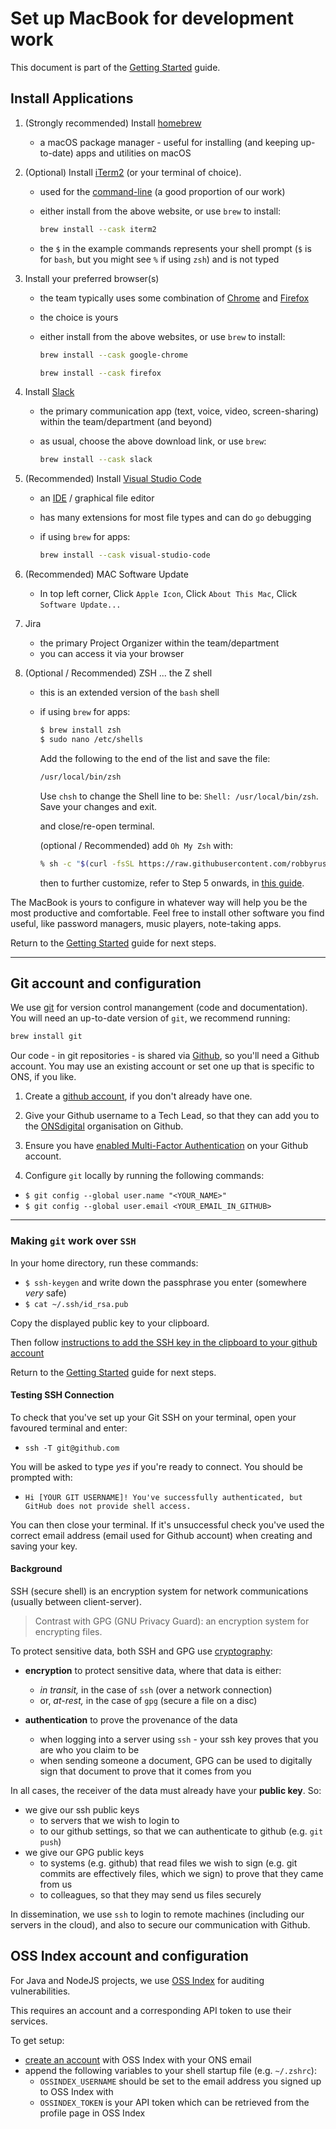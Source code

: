 # Set up MacBook for development work

This document is part of the [Getting Started](https://github.com/ONSdigital/dp/blob/main/guides/GETTING_STARTED.md) guide.

## Install Applications

1. (Strongly recommended) Install [homebrew](https://brew.sh/)

    - a macOS package manager - useful for installing (and keeping up-to-date) apps and utilities on macOS

2. (Optional) Install [iTerm2](https://www.iterm2.com/downloads.html) (or your terminal of choice).

    - used for the [command-line](https://en.wikipedia.org/wiki/Command-line_interface) (a good proportion of our work)

    - either install from the above website, or use `brew` to install:

      ```sh
      brew install --cask iterm2
      ```

    - the `$` in the example commands represents your shell prompt (`$` is for `bash`, but you might see `%` if using `zsh`) and is not typed

3. Install your preferred browser(s)

    - the team typically uses some combination of [Chrome](https://www.google.co.uk/chrome) and [Firefox](https://www.mozilla.org/en-GB/firefox)
    - the choice is yours
    - either install from the above websites, or use `brew` to install:

      ```sh
      brew install --cask google-chrome
      ```

      ```sh
      brew install --cask firefox
      ```

4. Install [Slack](https://slack.com/intl/en-gb/downloads/mac?geocode=en-gb)

    - the primary communication app (text, voice, video, screen-sharing) within the team/department (and beyond)
    - as usual, choose the above download link, or use `brew`:

      ```sh
      brew install --cask slack
      ```

5. (Recommended) Install [Visual Studio Code](https://code.visualstudio.com/docs/setup/mac)

    - an [IDE](https://en.wikipedia.org/wiki/Integrated_development_environment) / graphical file editor
    - has many extensions for most file types and can do `go` debugging
    - if using `brew` for apps:

      ```sh
      brew install --cask visual-studio-code
      ```

6. (Recommended) MAC Software Update

    - In top left corner, Click `Apple Icon`, Click `About This Mac`, Click `Software Update...`

7. Jira

    - the primary Project Organizer within the team/department
    - you can access it via your browser

8. (Optional / Recommended) ZSH  ... the Z shell
    - this is an extended version of the `bash` shell
    - if using `brew` for apps:

      ```sh
      $ brew install zsh
      $ sudo nano /etc/shells
      ```

      Add the following to the end of the list and save the file:

      ```sh
      /usr/local/bin/zsh
      ```

      Use ```chsh``` to change the Shell line to be: `Shell: /usr/local/bin/zsh`. Save your changes and exit.

      and close/re-open terminal.

      (optional / Recommended) add `Oh My Zsh` with:

      ```sh
      % sh -c "$(curl -fsSL https://raw.githubusercontent.com/robbyrussell/oh-my-zsh/master/tools/install.sh)"
      ```

      then to further customize, refer to Step 5 onwards, in [this guide](https://www.freecodecamp.org/news/how-to-configure-your-macos-terminal-with-zsh-like-a-pro-c0ab3f3c1156/).

The MacBook is yours to configure in whatever way will help you be the most productive and comfortable. Feel free to install other software you find useful, like password managers, music players, note-taking apps.

Return to the [Getting Started](https://github.com/ONSdigital/dp/blob/main/guides/GETTING_STARTED.md) guide for next steps.

--------------

## Git account and configuration

We use [git](https://book.git-scm.com/) for version control manangement (code and documentation). You will need an up-to-date version of `git`, we recommend running:

```sh
brew install git
```

Our code - in git repositories - is shared via [Github](https://github.com), so you'll need a Github account. You may use an existing account or set one up that is specific to ONS, if you like.

1. Create a [github account](https://github.com/), if you don't already have one.

2. Give your Github username to a Tech Lead, so that they can add you to the [ONSdigital](https://github.com/ONSdigital) organisation on Github.

3. Ensure you have [enabled Multi-Factor Authentication](https://docs.github.com/en/github/authenticating-to-github/configuring-two-factor-authentication) on your Github account.

4. Configure `git` locally by running the following commands:

- `$ git config --global user.name "<YOUR_NAME>"`
- `$ git config --global user.email <YOUR_EMAIL_IN_GITHUB>`

--------------

### Making `git` work over `SSH`

In your home directory, run these commands:

- `$ ssh-keygen` and write down the passphrase you enter (somewhere _very_ safe)
- `$ cat ~/.ssh/id_rsa.pub`

Copy the displayed public key to your clipboard.

Then follow [instructions to add the SSH key in the clipboard to your github account](https://help.github.com/en/github/authenticating-to-github/adding-a-new-ssh-key-to-your-github-account)

Return to the [Getting Started](https://github.com/ONSdigital/dp/blob/main/guides/GETTING_STARTED.md) guide for next steps.

#### Testing SSH Connection

To check that you've set up your Git SSH on your terminal, open your favoured terminal and enter:

- `ssh -T git@github.com`

You will be asked to type *yes* if you're ready to connect. You should be prompted with:

- `Hi [YOUR GIT USERNAME]! You've successfully authenticated, but GitHub does not provide shell access.`

You can then close your terminal. If it's unsuccessful check you've used the correct email address (email used for Github account) when creating and saving your key.

#### Background

SSH (secure shell) is an encryption system for network communications (usually between client-server).

> Contrast with GPG (GNU Privacy Guard): an encryption system for encrypting files.

To protect sensitive data, both SSH and GPG use [cryptography](https://en.wikipedia.org/wiki/Public-key_cryptography):

- **encryption** to protect sensitive data, where that data is either:
  - _in transit,_ in the case of `ssh` (over a network connection)
  - or, _at-rest,_ in the case of `gpg` (secure a file on a disc)

- **authentication** to prove the provenance of the data
  - when logging into a server using `ssh` - your ssh key proves that you are who you claim to be
  - when sending someone a document, GPG can be used to digitally sign that document to prove that it comes from you

In all cases, the receiver of the data must already have your **public key**. So:

- we give our ssh public keys
  - to servers that we wish to login to
  - to our github settings, so that we can authenticate to github (e.g. `git push`)
- we give our GPG public keys
  - to systems (e.g. github) that read files we wish to sign (e.g. git commits are effectively files, which we sign) to prove that they came from us
  - to colleagues, so that they may send us files securely

In dissemination, we use `ssh` to login to remote machines (including our servers in the cloud), and also to secure
our communication with Github.

## OSS Index account and configuration

For Java and NodeJS projects, we use [OSS Index](https://ossindex.sonatype.org/) for auditing vulnerabilities.

This requires an account and a corresponding API token to use their services.

To get setup:

- [create an account](https://ossindex.sonatype.org/user/register) with OSS Index with your ONS email
- append the following variables to your shell startup file (e.g. `~/.zshrc`):
  - `OSSINDEX_USERNAME` should be set to the email address you signed up to OSS Index with
  - `OSSINDEX_TOKEN` is your API token which can be retrieved from the profile page in OSS Index
